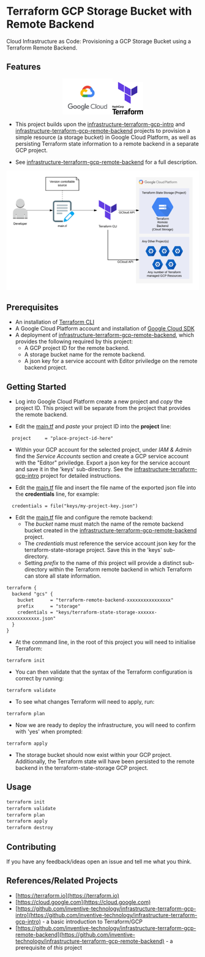 # Terraform GCP Storage Bucket with Remote Backend

Cloud Infrastructure as Code: Provisioning a GCP Storage Bucket using a Terraform Remote Backend.

## Features

<p align="center"><a href="https://cloud.google.com/"><img src="images/gcp-logo.jpeg" alt="gcp-icon" width="130"/></a><a href="https://www.terraform.io/"><img src="images/terraform-logo.svg" alt="terraform-icon" width="80"/></a></p>

 - This project builds upon the [infrastructure-terraform-gcp-intro](https://github.com/inventive-technology/infrastructure-terraform-gcp-intro) and [infrastructure-terraform-gcp-remote-backend](https://github.com/inventive-technology/infrastructure-terraform-gcp-remote-backend) projects to provision a simple resource (a storage bucket) in Google Cloud Platform, as well as persisting Terraform state information to a remote backend in a separate GCP project.

 - See [infrastructure-terraform-gcp-remote-backend](https://github.com/inventive-technology/infrastructure-terraform-gcp-remote-backend) for a full description.

<p align="center"><img src="images/provisioning.png" alt="gcp-icon" width="800"/></p>

## Prerequisites

 - An installation of [Terraform CLI](https://learn.hashicorp.com/tutorials/terraform/install-cli)
 - A Google Cloud Platform account and installation of [Google Cloud SDK](https://cloud.google.com/sdk/docs/install)
 - A deployment of [infrastructure-terraform-gcp-remote-backend](https://github.com/inventive-technology/infrastructure-terraform-gcp-remote-backend), which provides the following required by this project:
    - A GCP project ID for the remote backend.
    - A storage bucket name for the remote backend.
    - A json key for a service account with Editor priviledge on the remote backend project.

## Getting Started

 - Log into Google Cloud Platform create a new project and *copy* the project ID. This project will be separate from the project that provides the remote backend.
 
 - Edit the [main.tf](main.tf) and *paste* your project ID into the **project** line:

```
  project     = "place-project-id-here"
```

 - Within your GCP account for the selected project, under *IAM & Admin* find the *Service Accounts* section and create a GCP service account with the "Editor" priviledge. Export a json key for the service account and save it in the 'keys' sub-directory. See the [infrastructure-terraform-gcp-intro](https://github.com/inventive-technology/infrastructure-terraform-gcp-intro) project for detailed instructions.
 
 - Edit the [main.tf](main.tf) file and insert the file name of the exported json file into the **credentials** line, for example:

```
  credentials = file("keys/my-project-key.json")
```

 - Edit the [main.tf](main.tf) file and configure the remote backend:
     - The *bucket* name must match the name of the remote backend bucket created in the [infrastructure-terraform-gcp-remote-backend](https://github.com/inventive-technology/infrastructure-terraform-gcp-remote-backend) project.
     - The *credentials* must reference the service account json key for the terraform-state-storage project. Save this in the 'keys' sub-directory.
     - Setting *prefix* to the name of *this* project will provide a distinct sub-directory within the Terraform remote backend in which Terraform can store all state information.
 
```
terraform {
  backend "gcs" {
    bucket      = "terraform-remote-backend-xxxxxxxxxxxxxxxx"
    prefix      = "storage"
    credentials = "keys/terraform-state-storage-xxxxxx-xxxxxxxxxxxx.json"
  }
}
```

 - At the command line, in the root of this project you will need to initialise Terraform:

```
terraform init
```

 - You can then validate that the syntax of the Terraform configuration is correct by running:

```
terraform validate
```

 - To see what changes Terraform will need to apply, run:

```
terraform plan
```
 - Now we are ready to deploy the infrastructure, you will need to confirm with 'yes' when prompted:

```
terraform apply
```
 - The storage bucket should now exist within your GCP project. Additionally, the Terraform state will have been persisted to the remote backend in the terraform-state-storage GCP project.

## Usage

```bash
terraform init
terraform validate
terraform plan
terraform apply
terraform destroy
```

## Contributing
If you have any feedback/ideas open an issue and tell me what you think.

## References/Related Projects
 - [https://terraform.io](https://terraform.io)
 - [https://cloud.google.com](https://cloud.google.com)
 - [https://github.com/inventive-technology/infrastructure-terraform-gcp-intro](https://github.com/inventive-technology/infrastructure-terraform-gcp-intro) - a basic introduction to Terraform/GCP
 - [https://github.com/inventive-technology/infrastructure-terraform-gcp-remote-backend](https://github.com/inventive-technology/infrastructure-terraform-gcp-remote-backend) - a prerequisite of *this* project